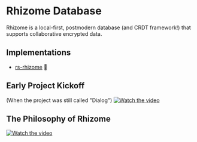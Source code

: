 # Rhizome Database

Rhizome is a local-first, postmodern database (and CRDT framework!) that supports collaborative encrypted data.

## Implementations

- [rs-rhizome](https://github.com/RhizomeDB/rs-rhizome) 🦀

## Early Project Kickoff

(When the project was still called "Dialog")
[![Watch the video](https://user-images.githubusercontent.com/1052016/235739114-2741af50-d813-4868-94e3-000329bc58a1.png)](https://vimeo.com/704944149)

## The Philosophy of Rhizome

[![Watch the video](https://user-images.githubusercontent.com/1052016/235737727-604e4b0e-a090-44d8-9bde-83bd5ffa0524.png)](https://www.youtube.com/watch?v=KgPCX7Bu4y4)
